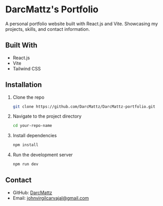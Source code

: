 # DarcMattz's Portfolio

A personal portfolio website built with React.js and Vite. Showcasing my projects, skills, and contact information.

## Built With

- React.js
- Vite
- Tailwind CSS

## Installation

1. Clone the repo
   ```sh
   git clone https://github.com/DarcMattz/DarcMattz-portfolio.git
   ```
2. Navigate to the project directory
   ```sh
   cd your-repo-name
   ```
3. Install dependencies
   ```sh
   npm install
   ```
4. Run the development server
   ```sh
   npm run dev
   ```

## Contact

- GitHub: [DarcMattz](https://github.com/DarcMattz)
- Email: johnvirgilcarvajal@gmail.com
